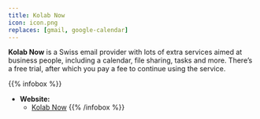 ```yaml
---
title: Kolab Now
icon: icon.png
replaces: [gmail, google-calendar]
---
```


**Kolab Now** is a Swiss email provider with lots of extra services aimed at business people, including a calendar, file sharing, tasks and more. There’s a free trial, after which you pay a fee to continue using the service.

{{% infobox %}}
- **Website:**
    - [Kolab Now](https://kolabnow.com/)
{{% /infobox %}}

